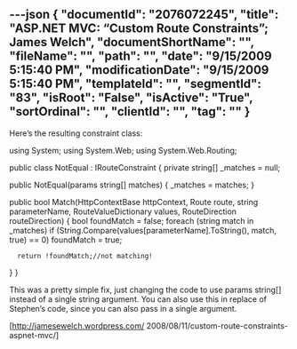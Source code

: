 ---json
{
  "documentId": "2076072245",
  "title": "ASP.NET MVC: “Custom Route Constraints”; James Welch",
  "documentShortName": "",
  "fileName": "",
  "path": "",
  "date": "9/15/2009 5:15:40 PM",
  "modificationDate": "9/15/2009 5:15:40 PM",
  "templateId": "",
  "segmentId": "83",
  "isRoot": "False",
  "isActive": "True",
  "sortOrdinal": "",
  "clientId": "",
  "tag": ""
}
---

Here’s the resulting constraint class:

using System;
using System.Web;
using System.Web.Routing;

public class NotEqual : IRouteConstraint
{
   private string[] _matches = null; 

   public NotEqual(params string[] matches)
   {
      _matches = matches;
   }

   public bool Match(HttpContextBase httpContext, Route route,
                     string parameterName, RouteValueDictionary values,
                     RouteDirection routeDirection)
   {
      bool foundMatch = false;
      foreach (string match in _matches)
         if (String.Compare(values[parameterName].ToString(), match, true)
               == 0)
            foundMatch = true;

      return !foundMatch;//not matching!
   }
}

This was a pretty simple fix, just changing the code to use params string[] instead of a single string argument. You can also use this in replace of Stephen’s code, since you can also pass in a single argument. 

[http://jamesewelch.wordpress.com/
    2008/08/11/custom-route-constraints-aspnet-mvc/]
